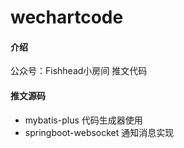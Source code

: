 # wechartcode

#### 介绍
公众号：Fishhead小房间
推文代码

#### 推文源码

- mybatis-plus 代码生成器使用
- springboot-websocket 通知消息实现

